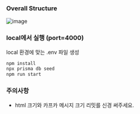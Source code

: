 ### Overall Structure
![image](https://github.com/SystemConsultantGroup/real-ice-gs-thesis-backend/assets/60565169/ec77a2c2-8400-457b-8dd6-df2b92461082)


### local에서 실행 (port=4000)
local 환경에 맞는 .env 파일 생성
```bash
npm install
npx prisma db seed
npm run start
```

### 주의사항
- html 크기와 카프카 메시지 크기 리밋를 신경 써주세요.
